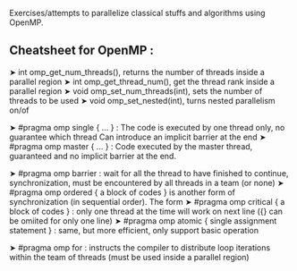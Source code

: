 Exercises/attempts to parallelize classical stuffs and algorithms using OpenMP.

## Cheatsheet for OpenMP :

➤ int omp_get_num_threads(), returns the number of threads inside a
parallel region
➤ int omp_get_thread_num(), get the thread rank inside a parallel region
➤ void omp_set_num_threads(int), sets the number of threads to be used
➤ void omp_set_nested(int), turns nested parallelism on/of

➤ #pragma omp single { ... } : The code is executed by one thread only, no guarantee which thread
Can introduce an implicit barrier at the end
➤ #pragma omp master { ... } : Code executed by the master thread, guaranteed and no implicit barrier at the
end.


➤ #pragma omp barrier :  wait for all the thread to have finished to continue, synchronization, must be encountered by all threads in a team (or none)
➤  #pragma omp ordered { a block of codes }
is another form of synchronization (in sequential order). The form
➤ #pragma omp critical { a block of codes } : only one thread at the time will work on next line ({} can be omiited for only one line)
➤ #pragma omp atomic { single assignment statement } :  same, but more efficient, only support basic operation


➤ #pragma omp for : instructs the compiler to distribute loop iterations within the team of threads (must be used inside a parallel region)
